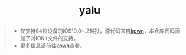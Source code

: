# <p align = "center">yalu</p>

> - 仅支持64位设备的iOS10.0~.2越狱，源代码来自[kpwn](https://github.com/kpwn/yalu102)，本仓库代码添加了对IOKit文件的支持。
> - 更多信息请前往[kpwn](https://github.com/kpwn/yalu102)查看。
